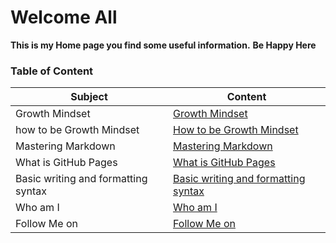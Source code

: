 # Welcome All
**This is my Home page you find some useful information.**
**Be Happy Here**

### Table of Content

Subject | Content
------------ | -------------
Growth Mindset | [Growth Mindset](https://malik9931.github.io/reading-notes/content)
how to be Growth Mindset | [How to be Growth Mindset](https://malik9931.github.io/reading-notes/content)
Mastering Markdown | [Mastering Markdown](https://malik9931.github.io/reading-notes/content)
What is GitHub Pages | [What is GitHub Pages](https://malik9931.github.io/reading-notes/content)
Basic writing and formatting syntax | [Basic writing and formatting syntax](https://malik9931.github.io/reading-notes/content)
Who am I | [Who am I](https://malik9931.github.io/reading-notes/content)
Follow Me on | [Follow Me on](https://malik9931.github.io/reading-notes/content)